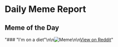# Daily Meme Report

## Meme of the Day
"### \"I'm on a diet\"\n\n![Meme](https://i.redd.it/mlhwre9kzkdf1.png)\n\n[View on Reddit](https://redd.it/1m2vgql)"
